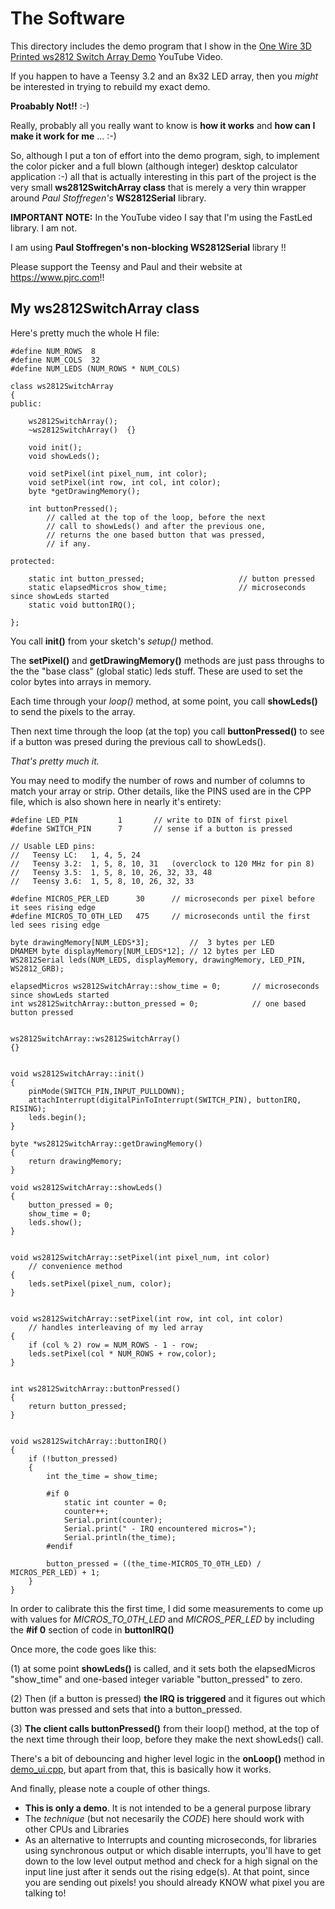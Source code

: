 # The Software

This directory includes the demo program that I show in the
[One Wire 3D Printed ws2812 Switch Array Demo](https://www.youtube.com/watch?v=qGlxH-YuUHk)
YouTube Video.

If you happen to have a Teensy 3.2 and an 8x32 LED array, then you
*might* be interested in trying to rebuild my exact demo.

**Proabably Not!!** :-)

Really, probably all you really want to know is **how it works** and
**how can I make it work for me** ... :-)

So, although I put a ton of effort into the demo program, sigh, to
implement the color picker and a full blown (although integer)
desktop calculator application :-) all that is actually interesting
in this part of the project is the very small **ws2812SwitchArray class**
that is merely a very thin wrapper around *Paul Stoffregen's*
**WS2812Serial** library.

**IMPORTANT NOTE:**  In the YouTube video I say that I'm using the FastLed
library.  I am not.

I am using **Paul Stoffregen's non-blocking WS2812Serial** library !!

Please support the Teensy and Paul and their website at https://www.pjrc.com!!


## My ws2812SwitchArray class

Here's pretty much the whole H file:

```
#define NUM_ROWS  8
#define NUM_COLS  32
#define NUM_LEDS (NUM_ROWS * NUM_COLS)

class ws2812SwitchArray
{
public:
    
    ws2812SwitchArray();  
    ~ws2812SwitchArray()  {}
    
    void init();
    void showLeds();
 
    void setPixel(int pixel_num, int color);
    void setPixel(int row, int col, int color);
    byte *getDrawingMemory();
    
    int buttonPressed();
        // called at the top of the loop, before the next
        // call to showLeds() and after the previous one,
        // returns the one based button that was pressed,
        // if any.
        
protected:

    static int button_pressed;                     // button pressed 
    static elapsedMicros show_time;                // microseconds since showLeds started
    static void buttonIRQ();

};
```

You call **init()** from your sketch's *setup()* method.

The **setPixel()** and **getDrawingMemory()** methods are just pass
throughs to the the "base class" (global static) leds stuff.
These are used to set the color bytes into arrays in memory.

Each time through your *loop()* method, at some point, you call
**showLeds()** to send the pixels to the array.

Then next time through the loop (at the top) you call **buttonPressed()**
to see if a button was presed during the previous call to showLeds().

*That's pretty much it.*

You may need to modify the number of rows and number of columns to
match your array or strip.   Other details, like the PINS used are
in the CPP file, which is also shown here in nearly it's entirety:

```
#define LED_PIN         1       // write to DIN of first pixel
#define SWITCH_PIN      7       // sense if a button is pressed

// Usable LED pins:
//   Teensy LC:   1, 4, 5, 24
//   Teensy 3.2:  1, 5, 8, 10, 31   (overclock to 120 MHz for pin 8)
//   Teensy 3.5:  1, 5, 8, 10, 26, 32, 33, 48
//   Teensy 3.6:  1, 5, 8, 10, 26, 32, 33

#define MICROS_PER_LED      30      // microseconds per pixel before it sees rising edge
#define MICROS_TO_0TH_LED   475     // microseconds until the first led sees rising edge

byte drawingMemory[NUM_LEDS*3];         //  3 bytes per LED
DMAMEM byte displayMemory[NUM_LEDS*12]; // 12 bytes per LED
WS2812Serial leds(NUM_LEDS, displayMemory, drawingMemory, LED_PIN, WS2812_GRB);

elapsedMicros ws2812SwitchArray::show_time = 0;       // microseconds since showLeds started
int ws2812SwitchArray::button_pressed = 0;            // one based button pressed


ws2812SwitchArray::ws2812SwitchArray() 
{}


void ws2812SwitchArray::init()
{
    pinMode(SWITCH_PIN,INPUT_PULLDOWN);
    attachInterrupt(digitalPinToInterrupt(SWITCH_PIN), buttonIRQ, RISING);
    leds.begin();
}

byte *ws2812SwitchArray::getDrawingMemory()
{
    return drawingMemory;
}

void ws2812SwitchArray::showLeds()
{
    button_pressed = 0;
    show_time = 0;
    leds.show();
}


void ws2812SwitchArray::setPixel(int pixel_num, int color)
    // convenience method
{
    leds.setPixel(pixel_num, color);
}


void ws2812SwitchArray::setPixel(int row, int col, int color)
    // handles interleaving of my led array
{
    if (col % 2) row = NUM_ROWS - 1 - row;
    leds.setPixel(col * NUM_ROWS + row,color);
}


int ws2812SwitchArray::buttonPressed()
{
    return button_pressed;
}


void ws2812SwitchArray::buttonIRQ()
{
    if (!button_pressed)
    {
        int the_time = show_time;
        
        #if 0
            static int counter = 0;
            counter++;
            Serial.print(counter);
            Serial.print(" - IRQ encountered micros=");
            Serial.println(the_time);
        #endif

        button_pressed = ((the_time-MICROS_TO_0TH_LED) / MICROS_PER_LED) + 1;
    }
}
```

In order to calibrate this the first time, I did some measurements to
come up with values for *MICROS_TO_0TH_LED* and *MICROS_PER_LED* by including
the **#if 0** section of code in **buttonIRQ()**

Once more, the code goes like this:

(1) at some point **showLeds()** is called, and it sets both the elapsedMicros "show_time"
and one-based integer variable "button_pressed" to zero.

(2) Then (if a button is pressed) **the IRQ is triggered** and it figures out
which button was pressed and sets that into a button_pressed.

(3) **The client calls buttonPressed()** from their loop() method, at the top
of the next time through their loop, before they make the next showLeds()
call.


There's a bit of debouncing and higher level logic in the
**onLoop()** method in [demo_ui.cpp](demo_ui.cpp), but apart from
that, this is basically how it works.

And finally, please note a couple of other things.

* **This is only a demo**.  It is not intended to be a general purpose library
* The *technique* (but not necesarily the *CODE*) here should work with other CPUs and Libraries
* As an alternative to Interrupts and counting microseconds, for libraries using synchronous
  output or which disable interrupts, you'll have to get down to the low level output method
  and check for a high signal on the input line just after it sends out the rising edge(s).
  At that point, since you are sending out pixels! you should already KNOW what pixel you
  are talking to!
